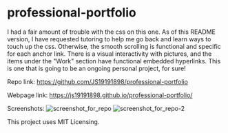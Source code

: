 # professional-portfolio

I had a fair amount of trouble with the css on this one. As of this README version, I have requested tutoring to help me go back and learn ways to touch up the css. Otherwise, the smooth scrolling is functional and specific for each anchor link. There is a visual interactivity with pictures, and the items under the "Work" section have functional embedded hyperlinks. This is one that is going to be an ongoing personal project, for sure! 

Repo link: https://github.com/JS19191898/professional-portfolio

Webpage link: https://js19191898.github.io/professional-portfolio/

Screenshots: 
![screenshot_for_repo](https://user-images.githubusercontent.com/99297739/158512824-75fa3de2-f3c0-4c08-a7ea-66e3b93af553.PNG)
![screenshot_for_repo-2](https://user-images.githubusercontent.com/99297739/158512831-1ddb8699-9d41-4b8a-a54f-acfc9362b5b2.PNG)


This project uses MIT Licensing. 
